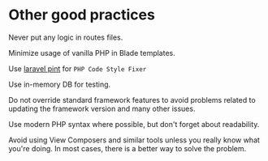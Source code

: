 # Other good practices

Never put any logic in routes files.

Minimize usage of vanilla PHP in Blade templates.

Use [laravel pint](https://laravel.com/docs/pint) for `PHP Code Style Fixer`

Use in-memory DB for testing.

Do not override standard framework features to avoid problems related to updating the framework version and many other issues.

Use modern PHP syntax where possible, but don't forget about readability.

Avoid using View Composers and similar tools unless you really know what you're doing. In most cases, there is a better way to solve the problem.
